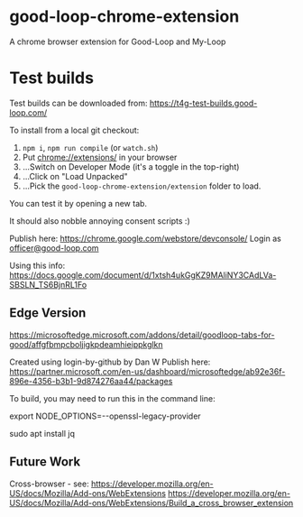 # good-loop-chrome-extension

A chrome browser extension for Good-Loop and My-Loop

# Test builds

Test builds can be downloaded from: https://t4g-test-builds.good-loop.com/

To install from a local git checkout:

1. `npm i`, `npm run compile` (or `watch.sh`)
2. Put <chrome://extensions/> in your browser
3. ...Switch on Developer Mode (it's a toggle in the top-right)
4. ...Click on "Load Unpacked"
5. ...Pick the `good-loop-chrome-extension/extension` folder to load.

You can test it by opening a new tab.

It should also nobble annoying consent scripts :)

Publish here: https://chrome.google.com/webstore/devconsole/
Login as officer@good-loop.com

Using this info: https://docs.google.com/document/d/1xtsh4ukGgKZ9MAliNY3CAdLVa-SBSLN_TS6BjnRL1Fo


## Edge Version
https://microsoftedge.microsoft.com/addons/detail/goodloop-tabs-for-good/affgfbmpcboljigkpdeamhieippkglkn

Created using login-by-github by Dan W
Publish here: https://partner.microsoft.com/en-us/dashboard/microsoftedge/ab92e36f-896e-4356-b3b1-9d874276aa44/packages

To build, you may need to run this in the command line:

export NODE_OPTIONS=--openssl-legacy-provider

sudo apt install jq


## Future Work

Cross-browser - see: 
https://developer.mozilla.org/en-US/docs/Mozilla/Add-ons/WebExtensions
https://developer.mozilla.org/en-US/docs/Mozilla/Add-ons/WebExtensions/Build_a_cross_browser_extension
